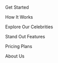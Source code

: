 Get Started 
 
How It Works  

Explore Our Celebrities 

Stand Out Features 

Pricing Plans 

About Us 